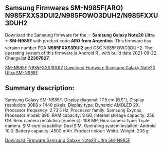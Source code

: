 <h2>Samsung Firmwares SM-N985F(ARO) N985FXXS3DUI2/N985FOWO3DUH2/N985FXXU3DUH2</h2>
Download the Samsung firmware for the ✅ <strong>Samsung Galaxy Note20 Ultra </strong> ⭐ <strong>SM-N985F</strong> with product code <strong>ARO</strong> <strong> from Argentina</strong>. This firmware has version number PDA <strong>N985FXXS3DUI2</strong> and CSC N985FOWO3DUH2. The operating system of this firmware is Android R , with build date 2021-09-22. Changelist <strong>22307827</strong>.


[SM-N985F](https://samfirm.shop/samsung/model/SM-N985F)
[N985FXXS3DUI2](https://samfirm.shop/samsung/pda/N985FXXS3DUI2)
[Download Firmware Samsung Galaxy Note20 Ultra SM-N985F](https://samfirm.shop/samsung/firmware/458061)
<h2>Summary description:</h2>
<p>Samsung Galaxy SM-N985F. Display diagonal: 17.5 cm (6.9"), Display resolution: 3088 x 1440 pixels, Display type: Dynamic AMOLED 2X. Processor frequency: 2.73 GHz, Processor family: Samsung Exynos, Processor model: 990. RAM capacity: 8 GB, Internal storage capacity: 256 GB. Rear camera resolution (numeric): 108 MP, Rear camera type: Triple camera. SIM card capability: Dual SIM. Operating system installed: Android 10.0. Battery capacity: 4500 mAh. Product colour: White. Weight: 208 g</p>


[Download Firmware Samsung Galaxy Note20 Ultra SM-N985F](https://samfirm.shop/samsung/firmware/458061)
